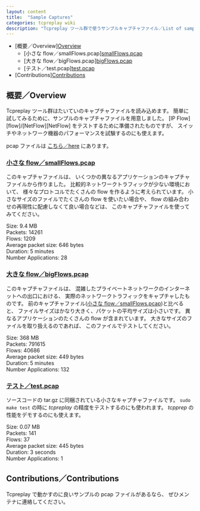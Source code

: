 ```yaml
---
layout: content
title:  "Sample Captures"
categories: tcpreplay wiki
description: "Tcpreplay ツール群で使うサンプルキャプチャファイル／List of sample network capture files for use with Tcpreplay suite"
---
```


- [概要／Overview][Overview](#overview)
    - [小さな flow／smallFlows.pcap][smallFlows.pcap](#smallflows-pcap)
    - [大きな flow／bigFlows.pcap][bigFlows.pcap](#bigflows-pcap)
    - [テスト／test.pcap][test.pcap](#test-pcap)
- [Contributions][Contributions](#contributions "Project Contributions")


<h2 id="Sample Captures"><a name="overview"></a>概要／Overview</h2>
Tcpreplay ツール群はたいていのキャプチャファイルを読み込めます。
簡単に試してみるために、サンプルのキャプチャファイルを用意しました。
[IP Flow][flow]/[NetFlow][NetFlow] をテストするために準備されたものですが、
スイッチやネットワーク機器のパフォーマンスを試験するのにも使えます。

pcap ファイルは [こちら／here][pcaps] にあります。

### <a name="smallflows-pcap"></a>[小さな flow／smallFlows.pcap][small]
このキャプチャファイルは、
いくつかの異なるアプリケーションのキャプチャファイルから作りました。
比較的ネットワークトラフィックが少ない環境において、
様々なプロトコルでたくさんの flow を作るように考えられています。
小さなサイズのファイルでたくさんの flow を使いたい場合や、
flow の組み合わせの再現性に配慮しなくて良い場合などは、
このキャプチャファイルを使ってみてください。

Size:			9.4 MB   
Packets:		14261   
Flows:			1209   
Average packet size:	646 bytes   
Duration:		5 minutes   
Number Applications:	28


### <a name="bigflows-pcap"></a>[大きな flow／bigFlows.pcap][big]
このキャプチャファイルは、
混雑したプライベートネットワークのインターネットへの出口における、
実際のネットワークトラフィックをキャプチャしたものです。
前のキャプチャファイル([小さな flow／smallFlows.pcap][small])と比べると、
ファイルサイズはかなり大きく、パケットの平均サイズは小さいです。
異なるアプリケーションのたくさんの flow が含まれています。
大きなサイズのファイルを取り扱えるのであれば、
このファイルでテストしてください。

Size:			368 MB   
Packets:		791615    
Flows:			40686  
Average packet size:	449 bytes   
Duration:		5 minutes   
Number Applications:	132

### <a name="test-pcap"></a>[テスト／test.pcap][test]
ソースコードの tar.gz に同梱されている小さなキャプチャファイルです。
`sudo make test` の時に *tcpreplay* の精度をテストするのにも使われます。
*tcpprep* の性能をデモするのにも使えます。

Size:           0.07 MB   
Packets:        141    
Flows:          37  
Average packet size:    445 bytes   
Duration:       3 seconds   
Number Applications:    1


## <a name="contributions"></a>Contributions／Contributions
Tcpreplay で動かすのに良いサンプルの pcap ファイルがあるなら、
ぜひメンテナに連絡してください。

[flow]:     https://ietf.org/wg/ipfix/
[NetFlow]:  http://www.cisco.com/go/netflow
[pcaps]:    https://www.dropbox.com/sh/j8i8v1nujvbumyb/ujd3biK6Fk/captures
[small]:    https://dl.dropboxusercontent.com/u/98306176/captures/smallFlows.pcap
[big]:      https://dl.dropboxusercontent.com/u/98306176/captures/bigFlows.pcap
[test]:     https://dl.dropboxusercontent.com/u/98306176/captures/test.pcap
